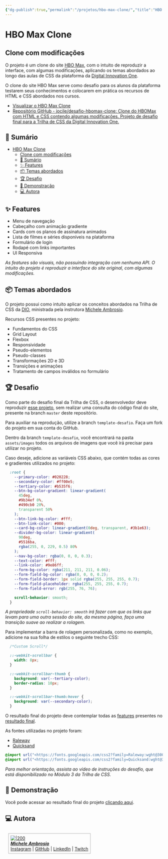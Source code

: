 ```yaml
---
{"dg-publish":true,"permalink":"/projetos/hbo-max-clone/","title":"HBO Max Clone","metatags":{"description":"Projeto que consiste em um banco de filmes, os quais podem ser listados e avaliados pelos usuários."},"tags":["Projeto","CSS","HTML"],"updated":"2025-03-14T19:35:01.877-03:00"}
---
```



# HBO Max Clone

## Clone com modificações

O projeto é um clone do site [HBO Max](https://www.hbomax.com/br/pt), com o intuito de reproduzir a interface, com algumas modificações, aplicando os temas abordados ao longo das aulas de CSS da plataforma da [Digital Innovation One](https://dio.me).

O clone do site HBO Max serve como desafio para os alunos da plataforma testarem seus conhecimentos e colocarem em prática os recursos de HTML e CSS abordados nos cursos.

- [Visualizar o HBO Max Clone](https://jocile.github.io/desafio-hbomax-clone/)
- [Repositório GitHub - jocile/desafio-hbomax-clone: Clone do HBOMax com HTML e CSS contendo algumas modificações. Projeto de desafio final para a Trilha de CSS da Digital Innovation One.](https://github.com/jocile/desafio-hbomax-clone)

## 📎 Sumário

- [HBO Max Clone](#hbo-max-clone)
  - [Clone com modificações](#clone-com-modificações)
  - [📎 Sumário](#-sumário)
  - [✨ Features](#-features)
  - [📦 Temas abordados](#-temas-abordados)
  - [🏆 Desafio](#-desafio)
  - [🌈 Demonstração](#-demonstração)
  - [💻 Autora](#-autora)

## ✨ Features

- Menu de navegação
- Cabeçalho com animação gradiente
- Cards com os planos de assinatura animados
- Lista de filmes e séries disponíveis na plataforma
- Formulário de login
- Rodapé com links importantes
- UI Responsiva

*As features são visuais, não possuindo integração com nenhuma API. O intuito do projeto é reproduzir a interface do site original, com algumas modificações.*

## 📦 Temas abordados

O projeto possui como intuito aplicar os conceitos abordados na Trilha de CSS da [DIO](https://dio.me), ministrada pela instrutora [Michele Ambrosio](https://github.com/micheleambrosio).

Recursos CSS presentes no projeto:

- Fundamentos do CSS
- Grid Layout
- Flexbox
- Responsividade
- Pseudo-elementos
- Pseudo-classes
- Transformações 2D e 3D
- Transições e animações
- Tratamento de campos inválidos no formulário

## 🏆 Desafio

Como parte do desafio final da Trilha de CSS, o desenvolvedor deve reproduzir [esse projeto](https://micheleambrosio.github.io/hbomax/), sem realizar uma consulta do código final do site, presente na branch `master` deste repositório.

Para auxiliar na reprodução, utilize a branch `template-desafio`. Faça um fork do projeto em sua conta do GitHub.

Dentro da branch `template-desafio`, você encontrará na pasta `assets/images` todos os arquivos de imagens que você irá precisar para utilizar no projeto.

Caso deseje, adicione as variáveis CSS abaixo, que contém todas as cores e gradientes utilizados no projeto:


```css
  :root {
    --primary-color: #020228;
    --secondary-color: #ff00e5;
    --tertiary-color: #b535f6;
    --btn-bg-color-gradient: linear-gradient(
      45deg,
      #9b34ef 0%,
      #490cb0 20%,
      transparent 50%
    );
    --btn-link-bg-color: #fff;
    --btn-link-color: #000;
    --card-bg-color: linear-gradient(0deg, transparent, #3b1e63);
    --divider-bg-color: linear-gradient(
      90deg,
      #5516ba,
      rgba(255, 0, 229, 0.5) 80%
    );
    --nav-bg-color: rgba(0, 0, 0, 0.3);
    --text-color: #fff;
    --link-color: #9e86ff;
    --form-bg-color: rgba(211, 211, 211, 0.06);
    --form-field-bg-color: rgba(0, 0, 0, 0.2);
    --form-field-border: 1px solid rgba(255, 255, 255, 0.7);
    --form-field-placeholder: rgba(255, 255, 255, 0.7);
    --form-field-error: rgb(255, 76, 76);

    scroll-behavior: smooth;
  }

```

*A propriedade `scroll-behavior: smooth` irá fazer com que os links que levam para uma outra sessão do site, da mesma página, faça uma transição suave ao realizar a rolagem.*

Para implementar a barra de rolagem personalizada, como no exemplo, adicione na sua folha de estilos o seguinte trecho CSS:


```css
  /*Custom Scroll*/

  ::-webkit-scrollbar {
    width: 8px;
  }

  ::-webkit-scrollbar-thumb {
    background: var(--tertiary-color);
    border-radius: 10px;
  }

  ::-webkit-scrollbar-thumb:hover {
    background: var(--secondary-color);
  }
```


O resultado final do projeto deve contemplar todas as [features](#features) presentes no [resultado final](https://micheleambrosio.github.io/hbomax/).

As fontes utilizadas no projeto foram:

- [Raleway](https://fonts.google.com/specimen/Raleway)
- [Quicksand](https://fonts.google.com/specimen/Quicksand?query=quicksand)
  
```css
@import url("<https://fonts.googleapis.com/css2?family=Raleway:wght@300;400;500;600;700&display=swap>");
@import url("<https://fonts.googleapis.com/css2?family=Quicksand:wght@300;400;700&display=swap>");
```

*Para melhor orientação, assista ao vídeo de instruções do desafio, que está disponibilizado no Módulo 3 da Trilha de CSS.*

## 🌈 Demonstração

Você pode acessar ao resultado final do projeto [clicando aqui](https://micheleambrosio.github.io/hbomax/).

## 💻 Autora

<span style="float: left; border: 1px solid #aaa; margin: 10px; padding: 6px;">[![|200](https://avatars.githubusercontent.com/u/55519539?v=4)](https://github.com/micheleambrosio) <br>_**[Michele Ambrosio](https://www.linkedin.com/in/michele-ambrosio-a4899661/)**_<br> [Instagram](http://instagram.com/programi_) | [GitHub](https://github.com/micheleambrosio) | [LinkedIn](https://www.linkedin.com/in/michele-ambrosio-a4899661/) | [Twitch](https://www.twitch.tv/michele_ambrosio)</span>
